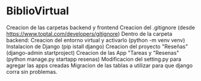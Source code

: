 # BiblioVirtual
Creacion de las carpetas backend y frontend
Creacion del .gitignore (desde https://www.toptal.com/developers/gitignore)
Dentro de la carpeta backend:
 Creacion del entorno virtual y activarlo (python -m venv venv)
 Instalacion de Django (pip istall django)
 Creacion del proyecto "Reseñas" (django-admin startproject)
 Creacion de las App "Tareas y "Resenas" (python manage.py startapp resenas)
 Modificacion del setting.py para agregar las apps creadas
 Migracion de las tablas a utilizar para que django corra sin problemas.
 
